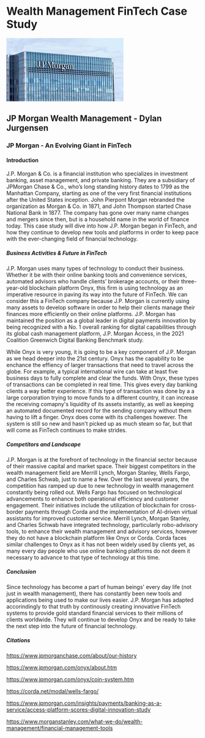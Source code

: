 # Wealth Management FinTech Case Study
![JP Morgan](JPMorgan.jpg)
## JP Morgan Wealth Management - Dylan Jurgensen
### JP Morgan - An Evolving Giant in FinTech
#### Introduction
<p>J.P. Morgan & Co. is a financial institution who specializes in investment banking, asset management, and private banking. They are a subsidiary of JPMorgan Chase & Co., who’s long standing history dates to 1799 as the Manhattan Company, starting as one of the very first financial institutions after the United States inception. John Pierpont Morgan rebranded the organization as Morgan & Co. in 1871, and John Thompson started Chase National Bank in 1877. The company has gone over many name changes and mergers since then, but is a household name in the world of finance today. This case study will dive into how J.P. Morgan began in FinTech, and how they continue to develop new tools and platforms in order to keep pace with the ever-changing field of financial technology.

##### Business Activities & Future in FinTech

<p>J.P. Morgan uses many types of technology to conduct their business. Whether it be with their online banking tools and convenience services, automated advisors who handle clients’ brokerage accounts, or their three-year-old blockchain platform Onyx, this firm is using technology as an imperative resource in paving its way into the future of FinTech. We can consider this a FinTech company because J.P. Morgan is currently using many assets to develop software in order to help their clients manage their finances more efficiently on their online platforms. J.P. Morgan has maintained the position as a global leader in digital payments innovation by being recognized with a No. 1 overall ranking for digital capabilities through its global cash management platform, J.P. Morgan Access, in the 2021 Coalition Greenwich Digital Banking Benchmark study.</p>
<p> While Onyx is very young, it is going to be a key component of J.P. Morgan as we head deeper into the 21st century. Onyx has the capability to be enchance the effiency of larger transactions that need to travel across the globe. For example, a typical international wire can take at least five business days to fully complete and clear the funds. With Onyx, these types of transactions can be completed in real time. This gives every day banking clients a way better experience. If this type of transaction was done by a a large corporation trying to move funds to a different country, it can increase the receiving comapny's liquidity of its assets instantly, as well as keeping an automated documented record for the sending company without them having to lift a finger. Onyx does come with its challenges however. The system is still so new and hasn't picked up as much steam so far, but that will come as FinTech continues to make strides. 
  
##### Competitors and Landscape

<p>J.P. Morgan is at the forefront of technology in the financial sector because of their massive capital and market space. Their biggest competitors in the wealth management field are Merrill Lynch, Morgan Stanley, Wells Fargo, and Charles Schwab, just to name a few. Over the last several years, the competition has ramped up due to new technology in wealth management constantly being rolled out. Wells Fargo has focused on technological advancements to enhance both operational efficiency and customer engagement. Their initiatives include the utilization of blockchain for cross-border payments through Corda and the implementation of AI-driven virtual assistants for improved customer service. Merrill Lynch, Morgan Stanley, and Charles Schwab have integrated technology, particularly robo-advisory tools, to enhance their wealth management and advisory services, however they do not have a blockchain platform like Onyx or Corda. Corda faces similar challenges to Onyx as it has not been widely used by clients yet, as many every day people who use online banking platforms do not deem it necessary to advance to that type of technology at this time.

##### Conclusion

<p> Since technology has become a part of human beings' every day life (not just in wealth management), there has constantly been new tools and applications being used to make our lives easier. J.P. Morgan has adapted accorindingly to that truth by continously creating innovative FinTech systems to provide gold standard financial services to their millions of clients worldwide. They will continue to develop Onyx and be ready to take the next step into the future of financial technology.

##### Citations

https://www.jpmorganchase.com/about/our-history

https://www.jpmorgan.com/onyx/about.htm

https://www.jpmorgan.com/onyx/coin-system.htm

https://corda.net/modal/wells-fargo/

https://www.jpmorgan.com/insights/payments/banking-as-a-service/access-platform-scores-digital-innovation-study

https://www.morganstanley.com/what-we-do/wealth-management/financial-management-tools
